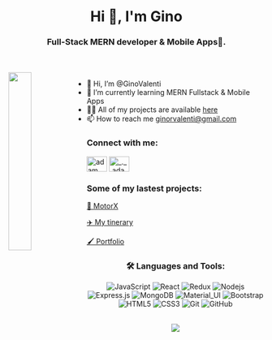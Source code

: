 <h1 align="center">Hi 👋, I'm Gino</h1>
<h3 align="center">Full-Stack MERN developer & Mobile Apps🌟.</h3>
<br>
<br>
<div align="left">
  <img align="left" width=30%   src="https://media.discordapp.net/attachments/849741352882929714/1057313503553257532/Code_typing-amico.png?width=547&height=547">
</div>






<div align=left>
  
- 👋 Hi, I’m @GinoValenti 
- 🌱 I’m currently learning MERN Fullstack & Mobile Apps 
- 👨‍💻 All of my projects are available <a href="https://github.com/GinoValenti?tab=repositories "> here </a>
- 📫 How to reach me ginorvalenti@gmail.com
  <br>
</div>
<h3 align="left">Connect with me:</h3>

<p align="left">
  <a href="https://www.linkedin.com/in/gino-valenti-a70b04234/" target="blank"><img align="center"
      src="https://raw.githubusercontent.com/rahuldkjain/github-profile-readme-generator/master/src/images/icons/Social/linked-in-alt.svg"
      alt="adam pithewan" height="30" width="40" /></a>
  <a href="https://www.instagram.com/ginoromanvalenti/" target="blank"><img align="center"
      src="https://raw.githubusercontent.com/rahuldkjain/github-profile-readme-generator/master/src/images/icons/Social/instagram.svg"
      alt="_._.adam._" height="30" width="40" /></a>
  

</p>



<h3 align="left">Some of my lastest projects:</h3>

<a href="https://motorx.vercel.app/">🚗 MotorX </a>

<a href="https://mytinerary-netrunners.vercel.app/">✈️ My tinerary </a>

<a align="center" href="https://gino-valenti-portfolio.vercel.app/">🖌️ Portfolio </a>
<div align="center">

  <h3 align="center" > 🛠️ Languages and Tools:</h3>
 
![JavaScript](https://img.shields.io/badge/-JavaScript-black?style=flat-square&logo=javascript)
![React](https://img.shields.io/badge/-React-black?style=flat-square&logo=react)
![Redux](https://img.shields.io/badge/-Redux-black?style=flat-square&logo=Redux)
![Nodejs](https://img.shields.io/badge/-Nodejs-black?style=flat-square&logo=Node.js)
![Express.js](https://img.shields.io/badge/-Express-black?style=flat-square&logo=expressjs)
![MongoDB](https://img.shields.io/badge/-MongoDB-black?style=flat-square&logo=mongodb)
![Material_UI](https://img.shields.io/badge/-Material_UI-black?style=flat-square&logo=material-ui)
![Bootstrap](https://img.shields.io/badge/-Bootstrap-black?style=flat-square&logo=bootstrap)
![HTML5](https://img.shields.io/badge/-HTML5-black?style=flat-square&logo=html5&logoColor=white)
![CSS3](https://img.shields.io/badge/-CSS3-black?style=flat-square&logo=css3)
![Git](https://img.shields.io/badge/-Git-black?style=flat-square&logo=git)
![GitHub](https://img.shields.io/badge/-GitHub-black?style=flat-square&logo=github)


</div>

<br>


  <div align="center"> <img src="https://komarev.com/ghpvc/?username=GinoValenti"></img> </div>










<!---
GinoValenti/GinoValenti is a ✨ special ✨ repository because its `README.md` (this file) appears on your GitHub profile.
You can click the Preview link to take a look at your changes.
--->
